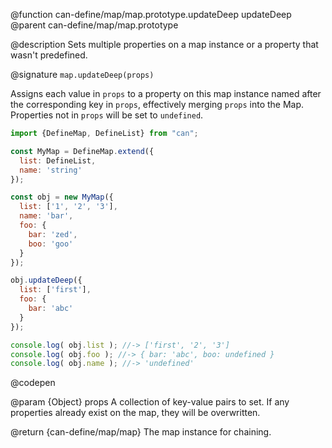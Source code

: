 @function can-define/map/map.prototype.updateDeep updateDeep
@parent can-define/map/map.prototype

@description Sets multiple properties on a map instance or a property that wasn't predefined.

@signature `map.updateDeep(props)`

  Assigns each value in `props` to a property on this map instance named after the
  corresponding key in `props`, effectively merging `props` into the Map.
  Properties not in `props` will be set to `undefined`.

  ```js
  import {DefineMap, DefineList} from "can";

  const MyMap = DefineMap.extend({
    list: DefineList,
    name: 'string'
  });

  const obj = new MyMap({
    list: ['1', '2', '3'],
    name: 'bar',
    foo: {
      bar: 'zed',
      boo: 'goo'
    }
  });

  obj.updateDeep({
    list: ['first'],
    foo: {
      bar: 'abc'
    }
  });

  console.log( obj.list ); //-> ['first', '2', '3']
  console.log( obj.foo ); //-> { bar: 'abc', boo: undefined }
  console.log( obj.name ); //-> 'undefined'
  ```
  @codepen

  @param {Object} props A collection of key-value pairs to set.
  If any properties already exist on the map, they will be overwritten.

  @return {can-define/map/map} The map instance for chaining.
